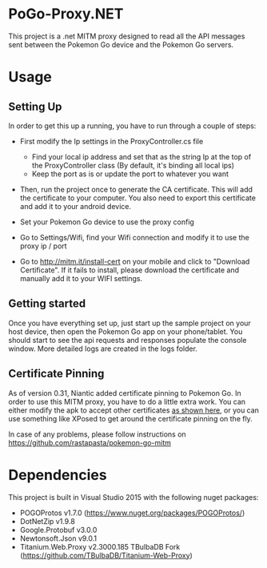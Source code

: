# PoGo-Proxy.NET

This project is a .net MITM proxy designed to read all the API messages sent between the Pokemon Go device and the Pokemon Go servers. 
# Usage

## Setting Up

In order to get this up a running, you have to run through a couple of steps:

* First modify the Ip settings in the ProxyController.cs file
  * Find your local ip address and set that as the string Ip at the top of the ProxyController class (By default, it's binding all local ips)
  * Keep the port as is or update the port to whatever you want

* Then, run the project once to generate the CA certificate. This will add the certificate to your computer. You also need to export this certificate and add it to your android device.

* Set your Pokemon Go device to use the proxy config

* Go to Settings/Wifi, find your Wifi connection and modify it to use the proxy ip / port

* Go to http://mitm.it/install-cert on your mobile and click to "Download Certificate". If it fails to install, please download the certificate and manually add it to your WIFI settings.


## Getting started

Once you have everything set up, just start up the sample project on your host device, then open the Pokemon Go app on your phone/tablet. You should start to see the api requests and responses populate the console window. More detailed logs are created in the logs folder.

## Certificate Pinning

As of version 0.31, Niantic added certificate pinning to Pokemon Go. In order to use this MITM proxy, you have to do a little extra work. You can either modify the apk to accept other certificates [as shown here](https://eaton-works.com/2016/07/31/reverse-engineering-and-removing-pokemon-gos-certificate-pinning/), or you can use something like XPosed to get around the certificate pinning on the fly.

In case of any problems, please follow instructions on https://github.com/rastapasta/pokemon-go-mitm

# Dependencies

This project is built in Visual Studio 2015 with the following nuget packages:
* POGOProtos v1.7.0 (https://www.nuget.org/packages/POGOProtos/)
* DotNetZip v1.9.8
* Google.Protobuf v3.0.0
* Newtonsoft.Json v9.0.1
* Titanium.Web.Proxy v2.3000.185 TBulbaDB Fork (https://github.com/TBulbaDB/Titanium-Web-Proxy)

